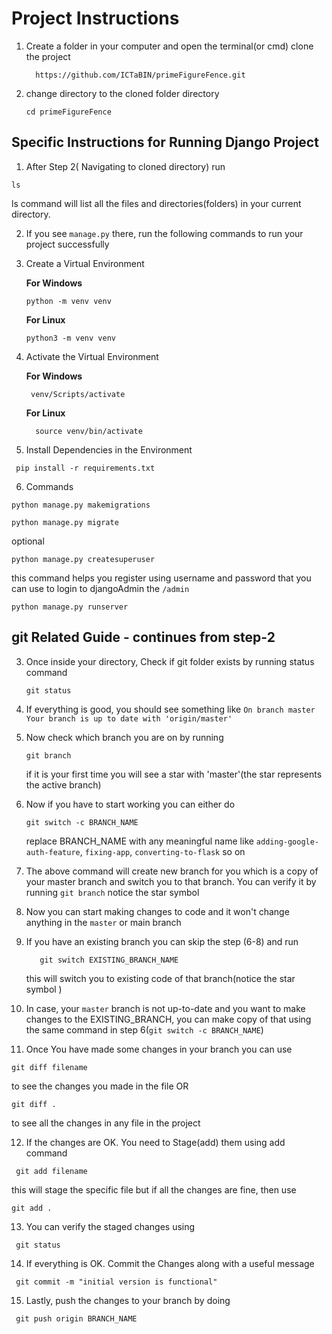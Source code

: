 # Project Instructions

1. Create a folder in your computer and open the terminal(or cmd) clone the project
   ```
     https://github.com/ICTaBIN/primeFigureFence.git
   ```
2. change directory to the cloned folder directory
   ```
   cd primeFigureFence
   ```

## Specific Instructions for Running Django Project
1. After Step 2( Navigating to cloned directory) run
```
ls
```
ls command will list all the files and directories(folders) in your current directory.

2. If you see `manage.py` there, run the following commands to run your project successfully

3. Create a Virtual Environment
   
    **For Windows**
    ```
    python -m venv venv
    ```
    **For Linux**
    ```
    python3 -m venv venv
    ```
5. Activate the Virtual Environment
   
   **For Windows**
   ```
    venv/Scripts/activate
   ```
   **For Linux**
   ```
     source venv/bin/activate
   ```

7. Install Dependencies in the Environment
 ```
  pip install -r requirements.txt
 ```

6. Commands
```
python manage.py makemigrations
```

```
python manage.py migrate
```

optional
```
python manage.py createsuperuser
```
this command helps you register using   username and password that you can use to login to djangoAdmin  the `/admin`

```
python manage.py runserver
```


   
## git Related Guide - continues from step-2

3. Once inside your directory, Check if git folder exists by running status command
   ```
   git status
   ```
4. If everything is good, you should see something like
   `On branch master
   Your branch is up to date with 'origin/master'`
5. Now check which branch you are on by running
   ```
   git branch
   ```
   if it is your first time you will see a star with 'master'(the star represents the active branch)
6. Now if you have to start working you can either do
   ```
   git switch -c BRANCH_NAME
   ```
   replace BRANCH_NAME  with any meaningful name like `adding-google-auth-feature`, `fixing-app`, `converting-to-flask` so on

7. The above command will create new branch for you which is a copy of your master branch and switch you to that branch. You can
   verify it by running `git branch` notice the star symbol

8. Now you can start making changes to code and it won't change anything in the `master` or main branch
9. If you have an existing branch you can skip the step (6-8) and run
   ```
      git switch EXISTING_BRANCH_NAME
   ```
   this will switch you to existing code of that branch(notice the star symbol )
10. In case, your `master` branch is not up-to-date and you want to make changes to the EXISTING_BRANCH, you can make copy of that
using the same command in step 6(`git switch -c BRANCH_NAME`)

11. Once You have made some changes in your branch you can use
   ```
   git diff filename
   ```
   to see the changes you made in the file  OR
   ```
   git diff .
   ```
   to see all the changes in any file in the project

12. If the changes are OK. You need to Stage(add) them using  add command
  ```
   git add filename
  ```
   this will stage the specific file but if all the changes are fine, then use
   ```
   git add .
   ```

13. You can verify the staged changes using
 ```
  git status
 ```
14. If everything is OK. Commit the Changes along with a useful message
```
 git commit -m "initial version is functional"
```
15. Lastly, push the changes to your branch by doing
```
 git push origin BRANCH_NAME
```



